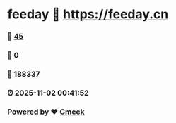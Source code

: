 # feeday :link: https://feeday.cn 
### :page_facing_up: [45](https://feeday.cn/tag.html) 
### :speech_balloon: 0 
### :hibiscus: 188337 
### :alarm_clock: 2025-11-02 00:41:52 
### Powered by :heart: [Gmeek](https://github.com/Meekdai/Gmeek)
